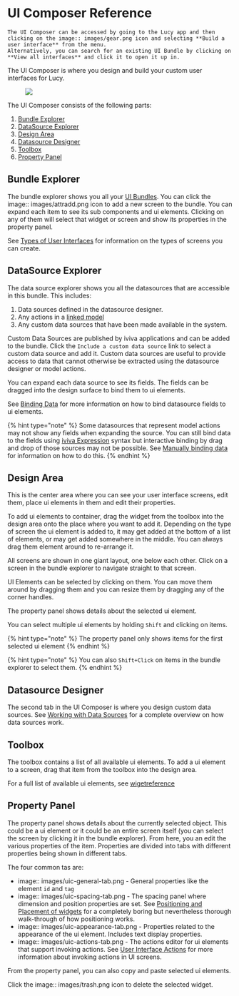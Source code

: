 


<a name='uicomposer'></a>

# UI Composer Reference

    The UI Composer can be accessed by going to the Lucy app and then clicking on the image:: images/gear.png icon and selecting **Build a user interface** from the menu.
    Alternatively, you can search for an existing UI Bundle by clicking on **View all interfaces** and click it to open it up in.


The UI Composer is where you design and build your custom user interfaces for Lucy.


<figure><img src=' images/uicomposer-annotated.png'></figure>


The UI Composer consists of the following parts:

1. [Bundle Explorer](uicomposer.md#bundleexplorer)
2. [DataSource Explorer](uicomposer.md#datasourceexplorer)
3. [Design Area](uicomposer.md#designsurface)
4. [Datasource Designer](uicomposer.md#datasourcetab)
5. [Toolbox](uicomposer.md#toolbox)
6. [Property Panel](uicomposer.md#propertywin)

<a name='bundleexplorer'></a>

## Bundle Explorer
The bundle explorer shows you all your [UI Bundles](uibundles).
You can click the image:: images/attradd.png icon to add a new screen to the bundle.
You can expand each item to see its sub components and ui elements. Clicking on any of them will select that widget or screen and show its properties in the property panel.

See [Types of User Interfaces](uis.md#uicontainers) for information on the types of screens you can create.

<a name='datasourceexplorer'></a>

## DataSource Explorer
The data source explorer shows you all the datasources that are accessible in this bundle.
This includes:

1. Data sources defined in the datasource designer.
2. Any actions in a [linked model](linkuimodel)
3. Any custom data sources that have been made available in the system.

Custom Data Sources are published by iviva applications and can be added to the bundle. Click the `Include a custom data source` link to select a custom data source and add it. Custom data sources are useful to provide access to data that cannot otherwise be extracted using the datasource designer or model actions.

You can expand each data source to see its fields. The fields can be dragged into the design surface to bind them to ui elements.

See [Binding Data](uis.md#databinding) for more information on how to bind datasource fields to ui elements.

{% hint type="note" %}
    Some datasources that represent model actions may not show any fields when expanding the source. You can still bind data to the fields using [iviva Expression](ice) syntax but interactive binding by drag and drop of those sources may not be possible. See [Manually binding data](uis.md#manualbinding) for information on how to do this. {% endhint %}

<a name='designsurface'></a>

## Design Area
This is the center area where you can see your user interface screens, edit them, place ui elements in them and edit their properties.

To add ui elements to container, drag the widget from the toolbox into the design area onto the place where you want to add it.
Depending on the type of screen the ui element is added to, it may get added at the bottom of a list of elements, or may get added somewhere in the middle.
You can always drag them element around to re-arrange it.

All screens are shown in one giant layout, one below each other.
Click on a screen in the bundle explorer to navigate straight to that screen.

UI Elements can be selected by clicking on them. You can move them around by dragging them and you can resize them by dragging any of the corner handles.

The property panel shows details about the selected ui element.

You can select multiple ui elements by holding `Shift` and clicking on items.

{% hint type="note" %}
    The property panel only shows items for the first selected ui element {% endhint %}

{% hint type="note" %}
    You can also `Shift+Click` on items in the bundle explorer to select them. {% endhint %}


<a name='datasourcetab'></a>

## Datasource Designer
The second tab in the UI Composer is where you design custom data sources.
See [Working with Data Sources](datasources.md#datasources) for a complete overview on how data sources work.

<a name='toolbox'></a>

## Toolbox
The toolbox contains a list of all available ui elements. To add a ui element to a screen, drag that item from the toolbox into the design area.

For a full list of available ui elements, see [wigetreference](wigetreference)

<a name='propertywin'></a>

## Property Panel
The property panel shows details about the currently selected object.
This could be a ui element or it could be an entire screen itself (you can select the screen by clicking it in the bundle explorer).
From here, you an edit the various properties of the item.
Properties are divided into tabs with different properties being shown in different tabs.

The four common tas are:

* image::  images/uic-general-tab.png - General properties like the element `id` and `tag`
* image::  images/uic-spacing-tab.png - The spacing panel where dimension and position properties are set. See [Positioning and Placement of widgets](uis.md#uipositioning) for a completely boring but nevertheless thorough walk-through of how positioning works.
* image::  images/uic-appearance-tab.png - Properties related to the appearance of the ui element. Includes text display properties.
* image::  images/uic-actions-tab.png - The actions editor for ui elements that support invoking actions. See [User Interface Actions](uis.md#uiactions) for more information about invoking actions in UI screens.

From the property panel, you can also copy and paste selected ui elements.

Click the image:: images/trash.png icon to delete the selected widget.